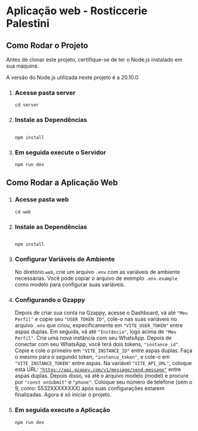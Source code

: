 <h1>Aplicação web - Rosticcerie Palestini</h1>

<h2>Como Rodar o Projeto</h2>

<p>Antes de clonar este projeto, certifique-se de ter o Node.js instalado em sua máquina. </p>
<p>A versão do Node.js utilizada neste projeto é a 20.10.0</p>

 <ol>
        <li>
          <h3>Acesse pasta server</h3>
           <pre><code>cd server <br></code></pre>
        </li>
        <li>
            <h3>Instale as Dependências</h3>
            <pre><code> <br>npm install</code></pre>
        </li>
        <li>
            <h3>Em seguida execute o Servidor</h3>
            <pre><code>npm run dev</code></pre>
        </li>
    </ol>

  <h2>Como Rodar a Aplicação Web</h2>
  <ol>
     <li>
          <h3>Acesse pasta web</h3>
           <pre><code>cd web<br></code></pre>
        </li>
        <li>
            <h3>Instale as Dependências</h3>
            <pre><code> <br>npm install</code></pre>
        </li>
       <li>
            <h3>Configurar Variáveis de Ambiente</h3>
            <p>No diretório <code>web</code>, crie um arquivo <code>.env</code> com as variáveis de ambiente necessárias. Você pode copiar o arquivo de exemplo <code>.env.example</code> como modelo para configurar suas variáveis.</p>
        </li>
       <li>
       <h3>Configurando o Gzappy</h3>
        <p>Depois de criar sua conta na Gzappy, acesse o Dashboard, vá até <code>"Meu Perfil"</code> e copie seu <code>"USER TOKEN ID"</code>, cole-o nas suas variáveis no arquivo <code>.env</code> que criou, especificamente em <code>"VITE_USER_TOKEN"</code> entre aspas duplas. Em seguida, vá até <code>"Instância"</code>, logo acima de <code>"Meu Perfil"</code>. Crie uma nova instância com seu WhatsApp. Depois de conectar com seu WhatsApp, você terá dois tokens, <code>"instance_id"</code>. Copie e cole o primeiro em <code>"VITE_INSTANCE_ID"</code> entre aspas duplas. Faça o mesmo para o segundo token, <code>"instance_token"</code>, e cole-o em <code>"VITE_INSTANCE_TOKEN"</code> entre aspas. Na variável <code>"VITE_API_URL"</code>, coloque esta URL: <a href="https://api.gzappy.com/v1/message/send-message"><code>"https://api.gzappy.com/v1/message/send-message"</code></a> entre aspas duplas. Depois disso, vá até o arquivo modelo (model) e procure por <code>"const onSubmit"</code> e <code>"phone"</code>. Coloque seu número de telefone (sem o 9, como: 5532XXXXXXXX) após suas configurações estarem finalizadas. Agora é só iniciar o projeto.</p>
     </li>
   <li>
            <h3>Em seguida execute a Aplicação</h3>
            <pre><code>npm run dev</code></pre>
        </li>
  </ol>

  
  <ol>
    

  </ol>
    
